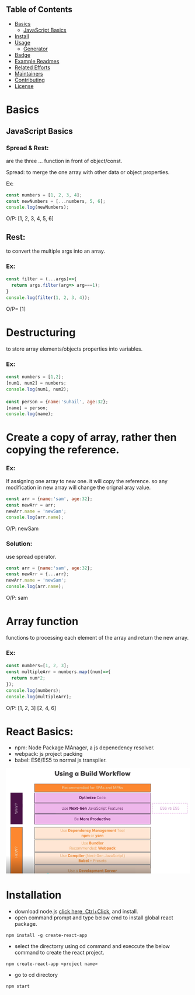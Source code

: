 
## Table of Contents

- [Basics](#Basics)
	- [JavaScript Basics](#javascript-basicss)
- [Install](#install)
- [Usage](#usage)
	- [Generator](#generator)
- [Badge](#badge)
- [Example Readmes](#example-readmes)
- [Related Efforts](#related-efforts)
- [Maintainers](#maintainers)
- [Contributing](#contributing)
- [License](#license)

# Basics
## JavaScript Basics
### Spread & Rest:
are the three ... function in front of object/const.

Spread: to merge the one array with other data or object properties.

Ex:
```js
const numbers = [1, 2, 3, 4];
const newNumbers = [...numbers, 5, 6];
console.log(newNumbers);
```
O/P: [1, 2, 3, 4, 5, 6]

## Rest:
to convert the multiple args into an array.
### Ex:
```js
const filter = (...args)=>{
  return args.filter(arg=> arg===1);
}
console.log(filter(1, 2, 3, 4));
```
O/P= [1]

# Destructuring
to store array elements/objects properties into variables.
### Ex:
```js
const numbers = [1,2];
[num1, num2] = numbers;
console.log(num1, num2);

const person = {name:'suhail', age:32};
[name] = person;
console.log(name);
```
# Create a copy of array, rather then copying the reference.
### Ex:
If assigning one array to new one. it will copy the reference. so any modification in new array will change the orignal aray value.
```js
const arr = {name:'sam', age:32};
const newArr = arr;
newArr.name = 'newSam';
console.log(arr.name);
```
O/P: newSam

### Solution: 
use spread operator.
```js
const arr = {name:'sam', age:32};
const newArr = {...arr};
newArr.name = 'newSam';
console.log(arr.name);
```
O/P: sam

# Array function 
functions to processing each element of the array and return the new array.
### Ex:
```js
const numbers=[1, 2, 3];
const multipleArr = numbers.map((num)=>{
  return num*2;
});
console.log(numbers);
console.log(multipleArr);
```
O/P: [1, 2, 3]
[2, 4, 6]

# React Basics:
- npm:      Node Package MAnager, a js depenedency resolver.
- webpack:  js project packing
- babel:    ES6/ES5 to normal js transpiler.

<img src="react_build_workflow.png"/>

# Installation
- download node.js [click here, Ctrl+Click](https://nodejs.org/en/), and install.
- open command prompt and type below cmd to install global react package.
```npm
npm install -g create-react-app
```
- select the directorry using cd command and execcute the below command to create the react project.
```npm
npm create-react-app <project name>
```
- go to cd <project name> directory
```npm
npm start
 ```
